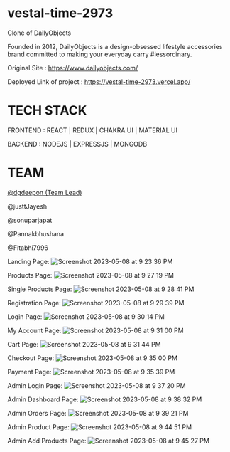 # vestal-time-2973
Clone of DailyObjects

Founded in 2012, DailyObjects is a design-obsessed lifestyle accessories brand committed to making your everyday carry #lessordinary.

Original Site : https://www.dailyobjects.com/

Deployed Link of project : https://vestal-time-2973.vercel.app/

# TECH STACK

FRONTEND : REACT | REDUX | CHAKRA UI | MATERIAL UI

BACKEND :  NODEJS | EXPRESSJS | MONGODB 

# TEAM
[@dgdeepon (Team Lead)](https://github.com/dgdeepon)

@justtJayesh

@sonuparjapat

@Pannakbhushana

@Fitabhi7996





Landing Page:
![Screenshot 2023-05-08 at 9 23 36 PM](https://user-images.githubusercontent.com/115465646/236870861-937269be-9cb3-4032-a422-72ea5f76449a.png)

Products Page:
![Screenshot 2023-05-08 at 9 27 19 PM](https://user-images.githubusercontent.com/115465646/236871739-4f9bdfd6-a974-46cf-ae53-16eb41a9c8e2.png)

Single Products Page:
![Screenshot 2023-05-08 at 9 28 41 PM](https://user-images.githubusercontent.com/115465646/236872067-f84ff5be-2591-4449-89c5-6f0aeeb51382.png)

Registration Page:
![Screenshot 2023-05-08 at 9 29 39 PM](https://user-images.githubusercontent.com/115465646/236872289-80ef85ec-4a18-4cd3-8fec-fdbfe83cc5d2.png)

Login Page:
![Screenshot 2023-05-08 at 9 30 14 PM](https://user-images.githubusercontent.com/115465646/236872419-fd9fcf6f-626e-4ad2-bdfb-1499ca16816b.png)


My Account Page:
![Screenshot 2023-05-08 at 9 31 00 PM](https://user-images.githubusercontent.com/115465646/236872567-96944eb7-e6e8-4bf2-8cff-eb230ec2fc5f.png)

Cart Page:
![Screenshot 2023-05-08 at 9 31 44 PM](https://user-images.githubusercontent.com/115465646/236872709-f6dee871-7c2e-42a1-9a0a-2caad40aa230.png)

Checkout Page:
![Screenshot 2023-05-08 at 9 35 00 PM](https://user-images.githubusercontent.com/115465646/236873439-58f4613b-4944-40a8-8fd4-736f703846bc.png)


Payment Page:
![Screenshot 2023-05-08 at 9 35 39 PM](https://user-images.githubusercontent.com/115465646/236873585-b4ac424b-dedd-4dcd-8069-16dc362c9358.png)

Admin Login Page:
![Screenshot 2023-05-08 at 9 37 20 PM](https://user-images.githubusercontent.com/115465646/236873967-2acfb669-c9c3-4a90-8883-0b648a55d369.png)

Admin Dashboard Page:
![Screenshot 2023-05-08 at 9 38 32 PM](https://user-images.githubusercontent.com/115465646/236874228-4a8e0533-96fc-46e1-900d-c76f77f47635.png)

Admin Orders Page:
![Screenshot 2023-05-08 at 9 39 21 PM](https://user-images.githubusercontent.com/115465646/236874389-cb552ba0-68e5-4148-9911-556105628b4f.png)

Admin Product Page:
![Screenshot 2023-05-08 at 9 44 51 PM](https://user-images.githubusercontent.com/115465646/236875542-0e1b49bb-a8a3-4cb6-9f13-ea03eefb7f0b.png)

Admin Add Products Page:
![Screenshot 2023-05-08 at 9 45 27 PM](https://user-images.githubusercontent.com/115465646/236875663-107af6f4-3fd8-4d4c-8aae-9b5ce755beef.png)













